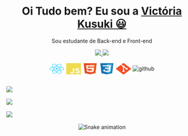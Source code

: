 <div>
  
  <h1 align="center">
    Oi Tudo bem? Eu sou a
    <a href=" https://www.linkedin.com/in/victoria-kusuki-797112207/ ">Victória Kusuki 😃️</a>
  </h1>
  
  <p align="center">
    Sou estudante de Back-end e Front-end
   
    
  </p>
 
  
</div>

<div align="center">
  <a href=" https://github.com/victoriakusuki">
    <img height="150em" src="https://camo.githubusercontent.com/79c302160f51e0b76926b0639d90bc047ca3973c447186692c69ac96120e62ae/68747470733a2f2f6769746875622d726561646d652d73746174732e76657263656c2e6170702f6170693f757365726e616d653d566963746f7269616b7573756b69267468656d653d6461726b26686964655f626f726465723d66616c736526696e636c7564655f616c6c5f636f6d6d6974733d66616c736526636f756e745f707269766174653d66616c7365"/>
    <img height="150em" src="https://camo.githubusercontent.com/8d16bb8553b42ec49f54912558aa7796bc515391ec483686c6800a0ad8b34ccf/68747470733a2f2f6769746875622d726561646d652d73746174732e76657263656c2e6170702f6170692f746f702d6c616e67732f3f757365726e616d653d566963746f7269616b7573756b69267468656d653d6461726b26686964655f626f726465723d66616c736526696e636c7564655f616c6c5f636f6d6d6974733d66616c736526636f756e745f707269766174653d66616c7365266c61796f75743d636f6d70616374"/>
  </a>
</div>

<div align="center" valign="top"><br>
  <img align="center" alt="React" height="30" width="40" src="https://raw.githubusercontent.com/devicons/devicon/master/icons/react/react-original.svg">
 
  <img align="center" alt="Js" height="30" width="40" src="https://raw.githubusercontent.com/devicons/devicon/master/icons/javascript/javascript-plain.svg">
  
  
  <img align="center" alt="HTML" height="30" width="40" src="https://raw.githubusercontent.com/devicons/devicon/master/icons/html5/html5-original.svg">
  
  <img align="center" alt="CSS" height="30" width="40" src="https://raw.githubusercontent.com/devicons/devicon/master/icons/css3/css3-original.svg">
  

  <img align="center" alt="git" height="30" width="40" src="https://raw.githubusercontent.com/devicons/devicon/master/icons/git/git-original.svg">
  
  <img align="center" alt="github" height="35" width="35" src="/assets/GitHub.png">
 
</div><br>


  
  <a href="https://www.instagram.com/victoriakusuki/" target="_blank"><img src="https://img.shields.io/badge/-Instagram-%23E4405F?style=for-the-badge&logo=instagram&logoColor=white" target="_blank"></a>
  
  <a href="https://www.linkedin.com/in/victoria-kusuki-797112207/" target="_blank"><img src="https://img.shields.io/badge/-LinkedIn-%230077B5?style=for-the-badge&logo=linkedin&logoColor=white" target="_blank"></a> 
  
  <a href="mailto:kusukivictoria14.com"><img src="https://img.shields.io/badge/-Gmail-%23333?style=for-the-badge&logo=gmail&logoColor=white" target="_blank"></a>
  
</div>

<div align="center">

  ![Snake animation](https://github.com/danielbped/danielbped/blob/output/github-contribution-grid-snake.svg)
  
</div>

</div>
